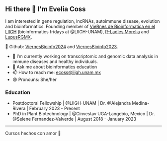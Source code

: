 ## Hi there 👋 I'm Evelia Coss

I am interested in gene regulation, lncRNAs, autoimmune disease, evolution and bioinformatics. Founding member of [VieRnes de Bioinformatica en el LIIGH](https://viernesbioinformatica.github.io/) (bioinformatics fridays at @LIIGH-UNAM), [R-Ladies Morelia](https://r-ladies-morelia.github.io/) and [LupusRGMX](https://lupusrgmx.liigh.unam.mx/quienes-somos.html).

🌟 Github: [ViernesBioinfo2024](https://github.com/EveliaCoss/ViernesBioinfo2024) and [ViernesBioinfo2023](https://github.com/EveliaCoss/ViernesBioinfo2023).

- 🔭 I’m currently working on transcriptomic and genomic data analysis in immune diseases and healthy individuals. 
- 💬 Ask me about bioinformatics education
- 📫 How to reach me: ecoss@liigh.unam.mx
- 😄 Pronouns: She/her

### Education

- Postdoctoral Fellowship | @LIIGH-UNAM | Dr. @Alejandra Medina-Rivera | February 2023 - Present
- PhD in Plant Biotechnology | @Cinvestav UGA-Langebio, Mexico | Dr. @Selene Fernandez-Valverde | August 2018 - January 2023

-----------------------------------------------
Cursos hechos con amor 💜
